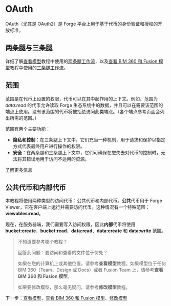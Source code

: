 # OAuth

OAuth（尤其是 OAuth2）是 Forge 平台上用于基于代币的身份验证和授权的开放标准。

## 两条腿与三条腿

详细了解[查看模型](/zh-CN/tutorials/viewmodels)教程中使用的[两条腿工作流](https://forge.autodesk.com/en/docs/oauth/v2/tutorials/get-2-legged-token/)，以及[查看 BIM 360 和 Fusion 模型](/zh-CN/tutorials/viewhubmodels)教程中使用的[三条腿工作流](https://forge.autodesk.com/en/docs/oauth/v2/tutorials/get-3-legged-token/)。

## 范围

范围是在代币上设置的权限，代币可以在其中起作用的上下文。例如，范围为 _data:read_ 的代币允许读取 Forge 生态系统中的数据，并且可以在需要该范围的端点上使用。没有该范围的代币将被拒绝访问此类端点。（各个端点参考页面会列出所需的范围。）

范围有两个主要功能：

- **隐私和控制**：在三条腿上下文中，它们充当一种机制，用于请求和保护以指定方式代表最终用户进行操作的权限。
- **安全**：在两条腿和三条腿上下文中，它们可确保在您失去对代币的控制时，无法将其错误地用于访问不适用的资源。

[了解更多信息](https://forge.autodesk.com/en/docs/oauth/v2/overview/scopes/)

## 公共代币和内部代币

本教程将使用两种类型的访问代币：公共代币和内部代币。**公共**代币用于 Forge Viewer，它在客户端上运行并需要访问代币。这种情况有一个特殊范围：**viewables:read**。 

现在，在服务器端，我们需要写入访问权限，因此**内部**代币将使用 **bucket:create**、**bucket:read**、**data:read**、**data:create** 和 **data:write** 范围。

> 不知道要参考哪个教程？ 
> 
> 回答此问题：要访问和查看的文件位于何处？ 
> 
> 如果在您的计算机上或其他位置，请参考**查看模型**教程。如果模型位于任何 BIM 360（Team、Design 或 Docs）或者 Fusion Team 上，请参考**查看 BIM 360 和 Fusion 模型**。
>
> 如果要修改模型，那么毫无疑问，请参考**修改模型**教程。

下一步：[查看模型](/zh-CN/tutorials/viewmodels)、[查看 BIM 360 和 Fusion 模型](/zh-CN/tutorials/viewhubmodels)、[修改模型](/zh-CN/tutorials/modifymodels)